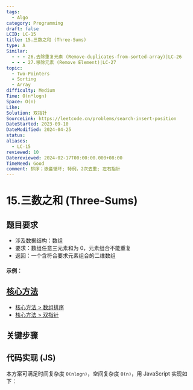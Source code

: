 ```yaml
---
tags:
  - Algo
category: Programming
draft: false
LCID: LC-15
title: 15.三数之和 (Three-Sums)
type: A
Similar:
  - - - 26.去除重复元素 (Remove-duplicates-from-sorted-array)|LC-26
  - - - 27.移除元素 (Remove Element)|LC-27
topic:
  - Two-Pointers
  - Sorting
  - Array
difficulty: Medium
Time: O(n*logn)
Space: O(n)
Like: 
Solution: 双指针
SourceLink: https://leetcode.cn/problems/search-insert-position
DateStarted: 2023-09-10
DateModified: 2024-04-25
status: 
aliases:
  - LC-15
reviewed: 10
Datereviewed: 2024-02-17T00:00:00.000+08:00
TimeNeed: Good
comment: 排序；嵌套循环; 特例，2次去重; 左右指针
---
```


# 15.三数之和 (Three-Sums)

## 题目要求

- 涉及数据结构：数组
- 要求：数组任意三元素和为 0，元素组合不能重复
- 返回：一个含符合要求元素组合的二维数组

#### 示例：

## [核心方法](核心方法)

- [核心方法 > 数组排序](核心方法#数组排序)
- [核心方法 > 双指针](核心方法#双指针)

## 关键步骤

## 代码实现 (JS)

本方案可满足时间复杂度 `O(nlogn)`，空间复杂度 `O(n)`，用 JavaScript 实现如下：

```js

```

